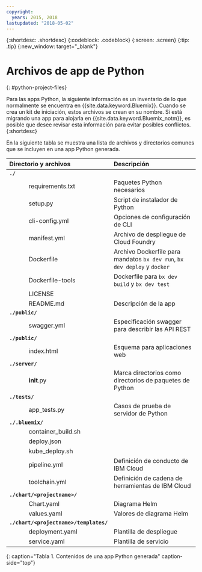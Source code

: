 ```yaml
---
copyright:
  years: 2015, 2018
lastupdated: "2018-05-02"
---
```


{:shortdesc: .shortdesc}
{:codeblock: .codeblock}
{:screen: .screen}
{:tip: .tip}
{:new_window: target="_blank"}

# Archivos de app de Python
{: #python-project-files}

Para las apps Python, la siguiente información es un inventario de lo que normalmente se encuentra en {{site.data.keyword.Bluemix}}. Cuando se crea un kit de iniciación, estos archivos se crean en su nombre. Si está migrando una app para alojarla en {{site.data.keyword.Bluemix_notm}}, es posible que desee revisar esta información para evitar posibles conflictos. 
{:shortdesc}

En la siguiente tabla se muestra una lista de archivos y directorios comunes que se incluyen en una app Python generada.

| Directorio y archivos                                     | Descripción                       |
|:------------------------------------------------|:------------------------------------------|
|<b>`./`</b>                                             |  |
|&nbsp;&nbsp;&nbsp;&nbsp;&nbsp;&nbsp;&nbsp;&nbsp;&nbsp;&nbsp;&nbsp;&nbsp;requirements.txt | Paquetes Python necesarios |
|&nbsp;&nbsp;&nbsp;&nbsp;&nbsp;&nbsp;&nbsp;&nbsp;&nbsp;&nbsp;&nbsp;&nbsp;setup.py | Script de instalador de Python |
|&nbsp;&nbsp;&nbsp;&nbsp;&nbsp;&nbsp;&nbsp;&nbsp;&nbsp;&nbsp;&nbsp;&nbsp;cli-config.yml | Opciones de configuración de CLI |
|&nbsp;&nbsp;&nbsp;&nbsp;&nbsp;&nbsp;&nbsp;&nbsp;&nbsp;&nbsp;&nbsp;&nbsp;manifest.yml | Archivo de despliegue de Cloud Foundry |
|&nbsp;&nbsp;&nbsp;&nbsp;&nbsp;&nbsp;&nbsp;&nbsp;&nbsp;&nbsp;&nbsp;&nbsp;Dockerfile | Archivo Dockerfile para mandatos `bx dev run`, `bx dev deploy` y `docker` |
|&nbsp;&nbsp;&nbsp;&nbsp;&nbsp;&nbsp;&nbsp;&nbsp;&nbsp;&nbsp;&nbsp;&nbsp;Dockerfile-tools | Dockerfile para `bx dev build` y `bx dev test` |
|&nbsp;&nbsp;&nbsp;&nbsp;&nbsp;&nbsp;&nbsp;&nbsp;&nbsp;&nbsp;&nbsp;&nbsp;LICENSE |  |
|&nbsp;&nbsp;&nbsp;&nbsp;&nbsp;&nbsp;&nbsp;&nbsp;&nbsp;&nbsp;&nbsp;&nbsp;README.md | Descripción de la app |
|<b>`./public/`</b> |  |  |
|&nbsp;&nbsp;&nbsp;&nbsp;&nbsp;&nbsp;&nbsp;&nbsp;&nbsp;&nbsp;&nbsp;&nbsp;swagger.yml | Especificación swagger para describir las API REST |
|<b>`./public/`</b> |  |  |
|&nbsp;&nbsp;&nbsp;&nbsp;&nbsp;&nbsp;&nbsp;&nbsp;&nbsp;&nbsp;&nbsp;&nbsp;index.html | Esquema para aplicaciones web |
|<b>`./server/`</b> | |
|&nbsp;&nbsp;&nbsp;&nbsp;&nbsp;&nbsp;&nbsp;&nbsp;&nbsp;&nbsp;&nbsp;&nbsp;__init__.py | Marca directorios como directorios de paquetes de Python |
|<b>`./tests/`</b> | |
|&nbsp;&nbsp;&nbsp;&nbsp;&nbsp;&nbsp;&nbsp;&nbsp;&nbsp;&nbsp;&nbsp;&nbsp;app_tests.py | Casos de prueba de servidor de Python |
|<b>`./.bluemix/`</b> | |
|&nbsp;&nbsp;&nbsp;&nbsp;&nbsp;&nbsp;&nbsp;&nbsp;&nbsp;&nbsp;&nbsp;&nbsp;container_build.sh | |
|&nbsp;&nbsp;&nbsp;&nbsp;&nbsp;&nbsp;&nbsp;&nbsp;&nbsp;&nbsp;&nbsp;&nbsp;deploy.json | |
|&nbsp;&nbsp;&nbsp;&nbsp;&nbsp;&nbsp;&nbsp;&nbsp;&nbsp;&nbsp;&nbsp;&nbsp;kube_deploy.sh | |
|&nbsp;&nbsp;&nbsp;&nbsp;&nbsp;&nbsp;&nbsp;&nbsp;&nbsp;&nbsp;&nbsp;&nbsp;pipeline.yml | Definición de conducto de IBM Cloud |
|&nbsp;&nbsp;&nbsp;&nbsp;&nbsp;&nbsp;&nbsp;&nbsp;&nbsp;&nbsp;&nbsp;&nbsp;toolchain.yml | Definición de cadena de herramientas de IBM Cloud |
|<b>`./chart/<projectname>/`</b> | |
|&nbsp;&nbsp;&nbsp;&nbsp;&nbsp;&nbsp;&nbsp;&nbsp;&nbsp;&nbsp;&nbsp;&nbsp;Chart.yaml | Diagrama Helm |
|&nbsp;&nbsp;&nbsp;&nbsp;&nbsp;&nbsp;&nbsp;&nbsp;&nbsp;&nbsp;&nbsp;&nbsp;values.yaml | Valores de diagrama Helm |
|<b>`./chart/<projectname>/templates/`</b> | |
|&nbsp;&nbsp;&nbsp;&nbsp;&nbsp;&nbsp;&nbsp;&nbsp;&nbsp;&nbsp;&nbsp;&nbsp;deployment.yaml | Plantilla de despliegue |
|&nbsp;&nbsp;&nbsp;&nbsp;&nbsp;&nbsp;&nbsp;&nbsp;&nbsp;&nbsp;&nbsp;&nbsp;service.yaml | Plantilla de servicio |
{: caption="Tabla 1. Contenidos de una app Python generada" caption-side="top"}
